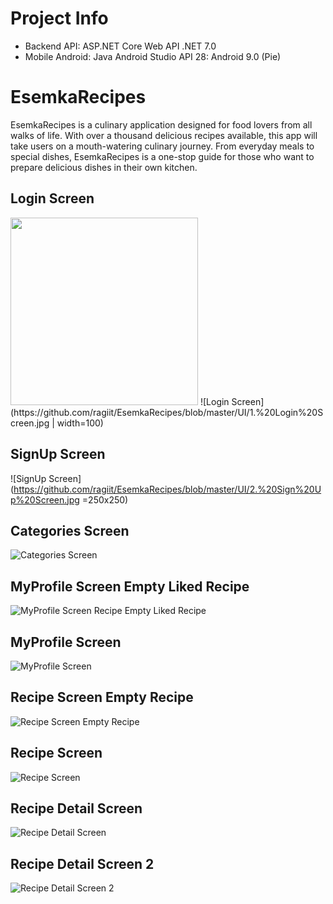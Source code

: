 # Project Info
* Backend API: ASP.NET Core Web API .NET 7.0
* Mobile Android: Java Android Studio API 28: Android 9.0 (Pie)

# EsemkaRecipes

EsemkaRecipes is a culinary application designed for food lovers from all walks of life. With over
a thousand delicious recipes available, this app will take users on a mouth-watering culinary
journey. From everyday meals to special dishes, EsemkaRecipes is a one-stop guide for those
who want to prepare delicious dishes in their own kitchen.


## Login Screen
<img src="https://github.com/ragiit/EsemkaRecipes/blob/master/UI/1.%20Login%20Screen.jpg" width="300" height="300" />
![Login Screen](https://github.com/ragiit/EsemkaRecipes/blob/master/UI/1.%20Login%20Screen.jpg | width=100)


## SignUp Screen
![SignUp Screen](https://github.com/ragiit/EsemkaRecipes/blob/master/UI/2.%20Sign%20Up%20Screen.jpg =250x250)


## Categories Screen
![Categories Screen](https://github.com/ragiit/EsemkaRecipes/blob/master/UI/3.%20Main%20Screen%20-%20Categories.jpg)


## MyProfile Screen Empty Liked Recipe 
![MyProfile Screen Recipe Empty Liked Recipe](https://github.com/ragiit/EsemkaRecipes/blob/master/UI/4.%20Main%20Screen%20-%20My%20Profile%20-%20Empty%20Like%20Recipe.jpg)


## MyProfile Screen 
![MyProfile Screen](https://github.com/ragiit/EsemkaRecipes/blob/master/UI/5.%20Main%20Screen%20-%20My%20Profile.jpg)


## Recipe Screen Empty Recipe 
![Recipe Screen Empty Recipe](https://github.com/ragiit/EsemkaRecipes/blob/master/UI/6.%20Empty%20Recipe%20Screen.jpg)


## Recipe Screen
![Recipe Screen](https://github.com/ragiit/EsemkaRecipes/blob/master/UI/7.%20Recipe%20Screen.jpg)



## Recipe Detail Screen
![Recipe Detail Screen](https://github.com/ragiit/EsemkaRecipes/blob/master/UI/8.%20Recipe%20Detail%20Screen.jpg)



## Recipe Detail Screen 2
![Recipe Detail Screen 2](https://github.com/ragiit/EsemkaRecipes/blob/master/UI/9.%20Recipe%20Detail%20Screen%202.jpg)
